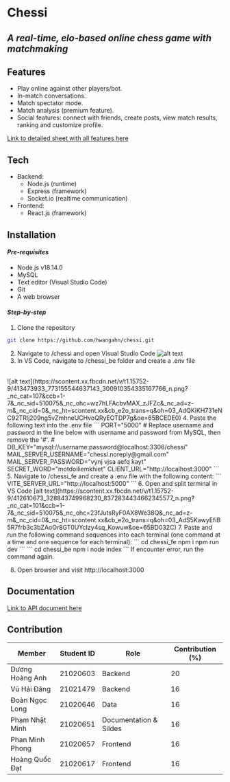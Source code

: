 # Chessi
## _A real-time, elo-based online chess game with matchmaking_

## Features 
- Play online against other players/bot.
- In-match conversations.
- Match spectator mode.
- Match analysis (premium feature).
- Social features: connect with friends, create posts, view match results, ranking and customize profile.

<a href="https://docs.google.com/spreadsheets/d/1z9Phjlf06sw7jjuOinoH5bs-Hfou5OYCP_5bG5yTaMs/edit?usp=sharing" target="_blank">Link to detailed sheet with all features here</a>


## Tech
- Backend:
    - Node.js (runtime)
    - Express (framework)
    - Socket.io (realtime communication)
- Frontend:
    - React.js (framework)
    

## Installation
#### _Pre-requisites_
- Node.js v18.14.0
- MySQL
- Text editor (Visual Studio Code)
- Git
- A web browser

#### _Step-by-step_
1. Clone the repository
```sh
git clone https://github.com/hwangahn/chessi.git
```
2. Navigate to /chessi and open Visual Studio Code
![alt text](https://scontent.xx.fbcdn.net/v/t1.15752-9/412399515_1052932516017578_8231178931557218208_n.png?_nc_cat=104&ccb=1-7&_nc_sid=510075&_nc_ohc=26u3zIVI4sgAX89MtI2&_nc_ad=z-m&_nc_cid=0&_nc_ht=scontent.xx&cb_e2o_trans=q&oh=03_AdT9GMga2ZywZwzmSZQ-xGGEXbG4tQQiIe8HQgajXKzojw&oe=65BD0379)
3. In VS Code, navigate to /chessi_be folder and create a .env file
<br/>
![alt text](https://scontent.xx.fbcdn.net/v/t1.15752-9/413473933_773155544637143_300910354335167766_n.png?_nc_cat=107&ccb=1-7&_nc_sid=510075&_nc_ohc=wz7hLFAcbvMAX_zJFZc&_nc_ad=z-m&_nc_cid=0&_nc_ht=scontent.xx&cb_e2o_trans=q&oh=03_AdQKiKH731eNC92TRlj209ng5vZmhneUCHvoQRyEOTDP7g&oe=65BCEDE0)
4. Paste the following text into the .env file
```
    PORT="5000"
    # Replace username and password in the line below with username and password from MySQL, then remove the '#'.
    # DB_KEY="mysql://username:password@localhost:3306/chessi"
    MAIL_SERVER_USERNAME="chessi.noreply@gmail.com"
    MAIL_SERVER_PASSWORD="vynj vjsa aefq kayt"
    SECRET_WORD="motdoiliemkhiet"
    CLIENT_URL="http://localhost:3000"
```
5. Navigate to /chessi_fe and create a .env file with the following content:
```
    VITE_SERVER_URL="http://localhost:5000"
```
6. Open and split terminal in VS Code
[alt text](https://scontent.xx.fbcdn.net/v/t1.15752-9/412610673_328843749968230_8372834434662345577_n.png?_nc_cat=101&ccb=1-7&_nc_sid=510075&_nc_ohc=23fJutsRyF0AX8We38Q&_nc_ad=z-m&_nc_cid=0&_nc_ht=scontent.xx&cb_e2o_trans=q&oh=03_AdS5KawyEfiB5R7frb3c3bZAoOr8GT0UYcIzy4sq_Kowuw&oe=65BD032C)
7. Paste and run the following command sequences into each terminal (one command at a time and one sequence for each terminal):
```
    cd chessi_fe
    npm i
    npm run dev
```
```
    cd chessi_be
    npm i
    node index
```
If encounter error, run the command again.

8. Open browser and visit http://localhost:3000

## Documentation
<a href="https://documenter.getpostman.com/view/32107897/2s9YsFEZu5" target="_blank">Link to API document here</a>

## Contribution
| Member | Student ID | Role | Contribution (%) |
| ------ | ---------- | ---- | ---------------- |
| Dương Hoàng Anh | 21020603 | Backend | 20 |
| Vũ Hải Đăng | 21021479 | Backend | 16 |
| Đoàn Ngọc Long | 21020646 | Data | 16 |
| Phạm Nhật Minh | 21020651 | Documentation & Sildes | 16 |
| Phan Minh Phong | 21020657 | Frontend | 16 |
| Hoàng Quốc Đạt | 21020617 | Frontend | 16 |


